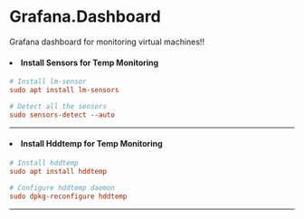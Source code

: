 # Grafana.Dashboard
Grafana dashboard for monitoring virtual machines!!


#### <li> Install Sensors for Temp Monitoring
```ini
# Install lm-sensor
sudo apt install lm-sensors

# Detect all the sensors
sudo sensors-detect --auto
```
---

#### <li> Install Hddtemp for Temp Monitoring
```ini
# Install hddtemp
sudo apt install hddtemp
 
# Configure hddtemp daemon  
sudo dpkg-reconfigure hddtemp 
```
---
